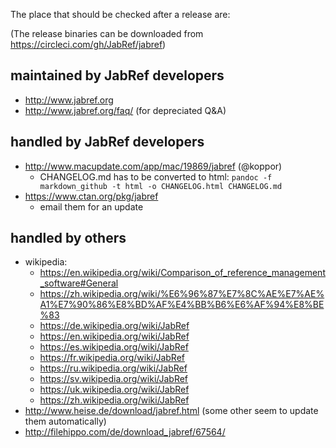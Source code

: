 The place that should be checked after a release are:

(The release binaries can be downloaded from https://circleci.com/gh/JabRef/jabref)

## maintained by JabRef developers
- http://www.jabref.org
- http://www.jabref.org/faq/ (for depreciated Q&A)

## handled by JabRef developers
- http://www.macupdate.com/app/mac/19869/jabref (@koppor)
  - CHANGELOG.md has to be converted to html: `pandoc -f markdown_github -t html -o CHANGELOG.html CHANGELOG.md`
- https://www.ctan.org/pkg/jabref
  - email them for an update

## handled by others
- wikipedia:
     - https://en.wikipedia.org/wiki/Comparison_of_reference_management_software#General
     - https://zh.wikipedia.org/wiki/%E6%96%87%E7%8C%AE%E7%AE%A1%E7%90%86%E8%BD%AF%E4%BB%B6%E6%AF%94%E8%BE%83
     - https://de.wikipedia.org/wiki/JabRef
     - https://en.wikipedia.org/wiki/JabRef
     - https://es.wikipedia.org/wiki/JabRef
     - https://fr.wikipedia.org/wiki/JabRef
     - https://ru.wikipedia.org/wiki/JabRef
     - https://sv.wikipedia.org/wiki/JabRef
     - https://uk.wikipedia.org/wiki/JabRef
     - https://zh.wikipedia.org/wiki/JabRef
- http://www.heise.de/download/jabref.html (some other seem to update them automatically)
- http://filehippo.com/de/download_jabref/67564/